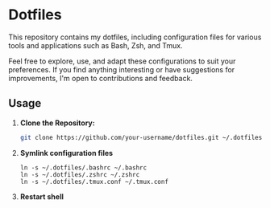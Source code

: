 # Dotfiles

This repository contains my dotfiles, including configuration files for various tools and applications such as Bash, Zsh, and Tmux.

Feel free to explore, use, and adapt these configurations to suit your preferences. If you find anything interesting or have suggestions for improvements, I'm open to contributions and feedback.

## Usage

1. **Clone the Repository:**
   ```bash
   git clone https://github.com/your-username/dotfiles.git ~/.dotfiles
    ```
2. **Symlink configuration files**
    ```    
    ln -s ~/.dotfiles/.bashrc ~/.bashrc
    ln -s ~/.dotfiles/.zshrc ~/.zshrc
    ln -s ~/.dotfiles/.tmux.conf ~/.tmux.conf
    ```
3. **Restart shell**
